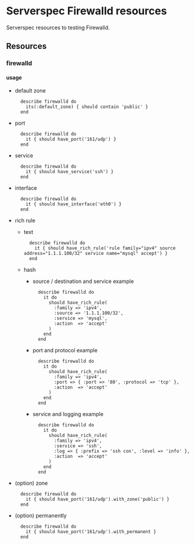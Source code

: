 # Serverspec Firewalld resources
Serverspec resources to testing Firewalld.

## Resources

### firewalld

#### usage

* default zone

        describe firewalld do
          its(:default_zone) { should contain 'public' }
        end
    
* port

        describe firewalld do
          it { should have_port('161/udp') }
        end

* service

        describe firewalld do
          it { should have_service('ssh') }
        end

* interface

        describe firewalld do
          it { should have_interface('eth0') }
        end

* rich rule

    * text

            describe firewalld do
              it { should have_rich_rule('rule family="ipv4" source address="1.1.1.100/32" service name="mysql" accept') }
            end

    * hash

        * source / destination and service example

                describe firewalld do
                  it do 
                    should have_rich_rule(
                      :family => 'ipv4',
                      :source => '1.1.1.100/32',
                      :service => 'mysql',
                      :action  => 'accept'
                    )
                  end
                end

        * port and protocol example

                describe firewalld do
                  it do
                    should have_rich_rule(
                      :family => 'ipv4',
                      :port => { :port => '80', :protocol => 'tcp' },
                      :action  => 'accept'
                    )
                  end
                end

        * service and logging example

                describe firewalld do
                  it do
                    should have_rich_rule(
                      :family => 'ipv4',
                      :service => 'ssh',
                      :log => { :prefix => 'ssh con', :level => 'info' },
                      :action  => 'accept'
                    )
                  end
                end

* (option) zone

        describe firewalld do
          it { should have_port('161/udp').with_zone('public') }
        end

* (option) permanently

        describe firewalld do
          it { should have_port('161/udp').with_permanent }
        end